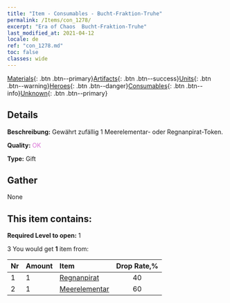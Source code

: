```yaml
---
title: "Item - Consumables - Bucht-Fraktion-Truhe"
permalink: /Items/con_1278/
excerpt: "Era of Chaos  Bucht-Fraktion-Truhe"
last_modified_at: 2021-04-12
locale: de
ref: "con_1278.md"
toc: false
classes: wide
---
```

 [Materials](/de/Items/){: .btn .btn--primary}[Artifacts](/de/Items/Artifacts/){: .btn .btn--success}[Units](/de/Items/Units/){: .btn .btn--warning}[Heroes](/de/Items/Heroes/){: .btn .btn--danger}[Consumables](/de/Items/Consumables/){: .btn .btn--info}[Unknown](/de/Items/Unknown/){: .btn .btn--primary}

## Details
 **Beschreibung:** Gewährt zufällig 1 Meerelementar- oder Regnanpirat-Token.

 **Quality:** <span style="color: #DA70D6">OK</span>

 **Type:** Gift

## Gather

  None

## This item contains:

 **Required Level to open:** 1

 3 You would get **1** item  from:

  | Nr | Amount |     Item    | Drop Rate,% |
  |:---|:-------|:------------|:---------:|
  | 1 | 1 | [Regnanpirat](/de/Items/unt_273/) | 40 | 
  | 2 | 1 | [Meerelementar](/de/Items/unt_275/) | 60 | 
